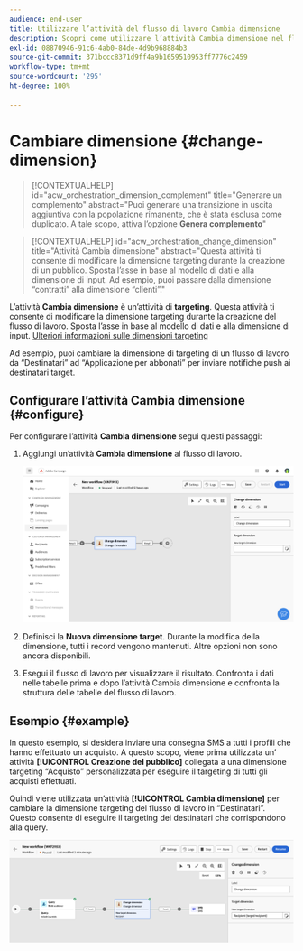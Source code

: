 ```yaml
---
audience: end-user
title: Utilizzare l’attività del flusso di lavoro Cambia dimensione
description: Scopri come utilizzare l’attività Cambia dimensione nel flusso di lavoro
exl-id: 08870946-91c6-4ab0-84de-4d9b968884b3
source-git-commit: 371bccc8371d9ff4a9b1659510953ff7776c2459
workflow-type: tm+mt
source-wordcount: '295'
ht-degree: 100%

---
```


# Cambiare dimensione {#change-dimension}

>[!CONTEXTUALHELP]
>id="acw_orchestration_dimension_complement"
>title="Generare un complemento"
>abstract="Puoi generare una transizione in uscita aggiuntiva con la popolazione rimanente, che è stata esclusa come duplicato. A tale scopo, attiva l’opzione **Genera complemento**"

>[!CONTEXTUALHELP]
>id="acw_orchestration_change_dimension"
>title="Attività Cambia dimensione"
>abstract="Questa attività ti consente di modificare la dimensione targeting durante la creazione di un pubblico. Sposta l’asse in base al modello di dati e alla dimensione di input. Ad esempio, puoi passare dalla dimensione “contratti” alla dimensione “clienti”."

L’attività **Cambia dimensione** è un’attività di **targeting**. Questa attività ti consente di modificare la dimensione targeting durante la creazione del flusso di lavoro. Sposta l’asse in base al modello di dati e alla dimensione di input. [Ulteriori informazioni sulle dimensioni targeting](../../audience/about-recipients.md#targeting-dimensions)

Ad esempio, puoi cambiare la dimensione di targeting di un flusso di lavoro da “Destinatari” ad “Applicazione per abbonati” per inviare notifiche push ai destinatari target.

## Configurare l’attività Cambia dimensione {#configure}

Per configurare l’attività **Cambia dimensione** segui questi passaggi:

1. Aggiungi un’attività **Cambia dimensione** al flusso di lavoro.

   ![](../assets/workflow-change-dimension.png)

1. Definisci la **Nuova dimensione target**. Durante la modifica della dimensione, tutti i record vengono mantenuti. Altre opzioni non sono ancora disponibili.

1. Esegui il flusso di lavoro per visualizzare il risultato. Confronta i dati nelle tabelle prima e dopo l’attività Cambia dimensione e confronta la struttura delle tabelle del flusso di lavoro.

## Esempio {#example}

In questo esempio, si desidera inviare una consegna SMS a tutti i profili che hanno effettuato un acquisto. A questo scopo, viene prima utilizzata un’ attività **[!UICONTROL Creazione del pubblico]** collegata a una dimensione targeting “Acquisto” personalizzata per eseguire il targeting di tutti gli acquisti effettuati.

Quindi viene utilizzata un’attività **[!UICONTROL Cambia dimensione]** per cambiare la dimensione targeting del flusso di lavoro in “Destinatari”. Questo consente di eseguire il targeting dei destinatari che corrispondono alla query.

![](../assets/workflow-change-dimension-example.png)
